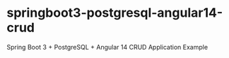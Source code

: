 # springboot3-postgresql-angular14-crud
Spring Boot 3 + PostgreSQL  + Angular 14 CRUD Application Example
